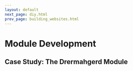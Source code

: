 ```yaml
---
layout: default
next_page: diy.html
prev_page: building_websites.html
---
```


# Module Development

## Case Study: The Drermahgerd Module

